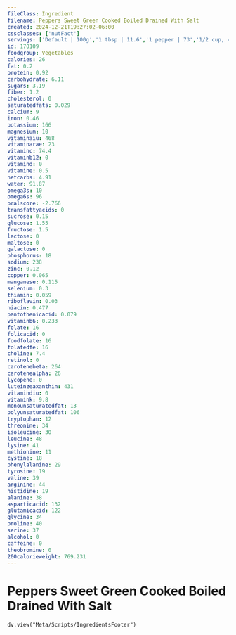 ```yaml
---
fileClass: Ingredient
filename: Peppers Sweet Green Cooked Boiled Drained With Salt
created: 2024-12-21T19:27:02-06:00
cssclasses: ['nutFact']
servings: ['Default | 100g','1 tbsp | 11.6','1 pepper | 73','1/2 cup, chopped | 92']
id: 170109
foodgroup: Vegetables
calories: 26
fat: 0.2
protein: 0.92
carbohydrate: 6.11
sugars: 3.19
fiber: 1.2
cholesterol: 0
saturatedfats: 0.029
calcium: 9
iron: 0.46
potassium: 166
magnesium: 10
vitaminaiu: 468
vitaminarae: 23
vitaminc: 74.4
vitaminb12: 0
vitamind: 0
vitamine: 0.5
netcarbs: 4.91
water: 91.87
omega3s: 10
omega6s: 96
pralscore: -2.766
transfattyacids: 0
sucrose: 0.15
glucose: 1.55
fructose: 1.5
lactose: 0
maltose: 0
galactose: 0
phosphorus: 18
sodium: 238
zinc: 0.12
copper: 0.065
manganese: 0.115
selenium: 0.3
thiamin: 0.059
riboflavin: 0.03
niacin: 0.477
pantothenicacid: 0.079
vitaminb6: 0.233
folate: 16
folicacid: 0
foodfolate: 16
folatedfe: 16
choline: 7.4
retinol: 0
carotenebeta: 264
carotenealpha: 26
lycopene: 0
luteinzeaxanthin: 431
vitamindiu: 0
vitamink: 9.8
monounsaturatedfat: 13
polyunsaturatedfat: 106
tryptophan: 12
threonine: 34
isoleucine: 30
leucine: 48
lysine: 41
methionine: 11
cystine: 18
phenylalanine: 29
tyrosine: 19
valine: 39
arginine: 44
histidine: 19
alanine: 38
asparticacid: 132
glutamicacid: 122
glycine: 34
proline: 40
serine: 37
alcohol: 0
caffeine: 0
theobromine: 0
200calorieweight: 769.231
---
```


# Peppers Sweet Green Cooked Boiled Drained With Salt

```dataviewjs
dv.view("Meta/Scripts/IngredientsFooter")
```